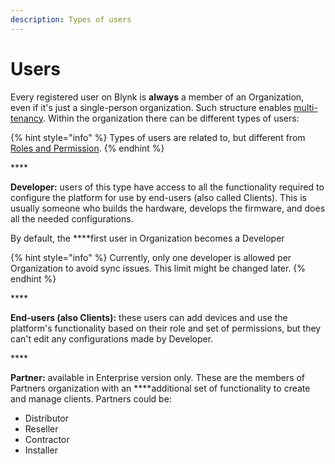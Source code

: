 ```yaml
---
description: Types of users
---
```


# Users

Every registered user on Blynk is **always** a member of an Organization, even if it's just a single-person organization. Such structure enables [multi-tenancy](multi-tenant-tree-structure.md). Within the organization there can be different types of users:

{% hint style="info" %}
Types of users are related to, but different from [Roles and Permission](../web-dashboard/settings/access.md).
{% endhint %}

\*\*\*\*

**Developer:** users of this type have access to all the functionality required to configure the platform for use by end-users \(also called Clients\). This is usually someone who builds the hardware, develops the firmware, and does all the needed configurations.

By default, the ****first user in Organization becomes a Developer

{% hint style="info" %}
Currently, only one developer is allowed per Organization to avoid sync issues. This limit might be changed later.
{% endhint %}

\*\*\*\*

**End-users \(also Clients\):** these users can add devices and use the platform's functionality based on their role and set of permissions, but they can't edit any configurations made by Developer.

\*\*\*\*

**Partner:** available in Enterprise version only. These are the members of Partners organization with an ****additional set of functionality to create and manage clients. Partners could be:

* Distributor 
* Reseller 
* Contractor 
* Installer

